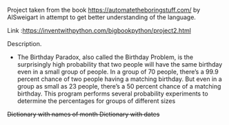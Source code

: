 Project taken from the book https://automatetheboringstuff.com/ by AlSweigart in attempt to get better understanding of the language.

Link :https://inventwithpython.com/bigbookpython/project2.html

Description.
-   The Birthday Paradox, also called the Birthday Problem, is the surprisingly high probability that two people will have the same birthday even in a small group of people. In a group of 70 people, there’s a 99.9 percent chance of two people having a matching birthday. But even in a group as small as 23 people, there’s a 50 percent chance of a matching birthday. This program performs several probability experiments to determine the percentages for groups of different sizes

~~Dictionary with names of month
Dictionary with dates~~